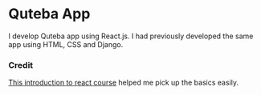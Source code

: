 # Quteba App

I develop Quteba app using React.js. I had previously developed the same app using HTML, CSS and Django.



### Credit

[This introduction to react course](https://www.youtube.com/watch?v=Dorf8i6lCuk&t=394s) helped me pick up the basics easily.